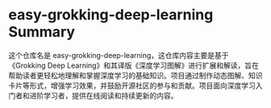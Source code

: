 # easy-grokking-deep-learning Summary

这个仓库名是 easy-grokking-deep-learning，这仓库内容主要是基于《Grokking Deep Learning》和其译版《深度学习图解》进行扩展和解读，旨在帮助读者更轻松地理解和掌握深度学习的基础知识。项目通过制作动态图解、知识卡片等形式，增强学习效果，并鼓励开源社区的参与和贡献。项目面向深度学习入门者和进阶学习者，提供在线阅读和持续更新的内容。